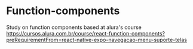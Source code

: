# Function-components
Study on function components based at alura's course
https://cursos.alura.com.br/course/react-function-components?preRequirementFrom=react-native-expo-navegacao-menu-suporte-telas

